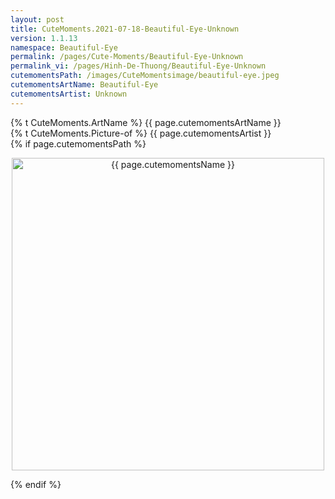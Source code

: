 ```yaml
---
layout: post
title: CuteMoments.2021-07-18-Beautiful-Eye-Unknown
version: 1.1.13
namespace: Beautiful-Eye
permalink: /pages/Cute-Moments/Beautiful-Eye-Unknown
permalink_vi: /pages/Hinh-De-Thuong/Beautiful-Eye-Unknown
cutemomentsPath: /images/CuteMomentsimage/beautiful-eye.jpeg
cutemomentsArtName: Beautiful-Eye
cutemomentsArtist: Unknown
---
```


  <div class="picture">
  <div>  {% t CuteMoments.ArtName %} {{ page.cutemomentsArtName }} </div>
  <div>{% t CuteMoments.Picture-of %} {{ page.cutemomentsArtist }}</div>
  {% if page.cutemomentsPath %}<p align="center"> <img width="500" src="{{ page.cutemomentsPath }}" alt="{{ page.cutemomentsName }}"></p> {% endif %}
  </div>
